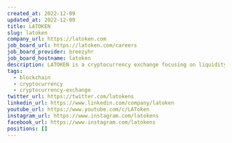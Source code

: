 ```yaml
---
created_at: 2022-12-09
updated_at: 2022-12-09
title: LATOKEN
slug: latoken
company_url: https://latoken.com
job_board_url: https://latoken.com/careers
job_board_provider: breezyhr
job_board_hostname: latoken
description: LATOKEN is a cryptocurrency exchange focusing on liquidity for new tokens.
tags:
  - blockchain
  - cryptocurrency
  - cryptocurrency-exchange
twitter_url: https://twitter.com/latokens
linkedin_url: https://www.linkedin.com/company/latoken
youtube_url: https://www.youtube.com/c/LAToken
instagram_url: https://www.instagram.com/latokens
facebook_url: https://www.instagram.com/latokens
positions: []
---
```

